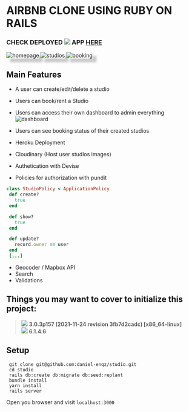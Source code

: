 # AIRBNB CLONE USING RUBY ON RAILS
### CHECK DEPLOYED <img src="https://img.shields.io/badge/Heroku-430098?style=for-the-badge&logo=heroku&logoColor=white"> APP [HERE](https://studiofy-now.herokuapp.com/)

<img src="https://user-images.githubusercontent.com/72522628/158201654-5393ee70-9e3c-4bca-b81e-a5815ec490f7.png" alt="homepage" style="box-shadow: 10px 10px 5px #ccc"/>
<img src="https://user-images.githubusercontent.com/72522628/158202967-3f0ce9b9-e2fd-49d0-8a44-2e311f0e23da.png" alt="studios" style="box-shadow: 10px 10px 5px #ccc"/>
<img src="https://user-images.githubusercontent.com/72522628/158202974-d2d8c39f-290f-4258-9ef8-6bc4539cdeeb.png" alt="booking" style="box-shadow: 10px 10px 5px #ccc"/>

## Main Features
- A user can create/edit/delete a studio
- Users can book/rent a Studio
- Users can access their own dashboard to admin everything
![dashboard](https://user-images.githubusercontent.com/72522628/158240393-7ff6290d-08bd-4a27-a965-4d7226758c81.png)

- Users can see booking status of their created studios
- Heroku Deployment
- Cloudinary (Host user studios images)
- Authetication with Devise
- Policies for authorization with pundit
 ```ruby
 class StudioPolicy < ApplicationPolicy
  def create?
    true
  end

  def show?
    true
  end

  def update?
    record.owner == user
  end
  [...]
```
- Geocoder / Mapbox API
- Search
- Validations

## Things you may want to cover to initialize this project:
> <img src="https://img.shields.io/badge/Ruby-CC342D?style=for-the-badge&logo=ruby&logoColor=white"> <strong> 3.0.3p157 (2021-11-24 revision 3fb7d2cadc) [x86_64-linux]</strong><br>
> <img src="https://img.shields.io/badge/Ruby_on_Rails-CC0000?style=for-the-badge&logo=ruby-on-rails&logoColor=white"> <strong> 6.1.4.6 </strong>
## Setup

```shell
 git clone git@github.com:daniel-enqz/studio.git
 cd studio
 rails db:create db:migrate db:seed:replant
 bundle install
 yarn install
 rails server
```
Open you browser and visit `localhost:3000`
